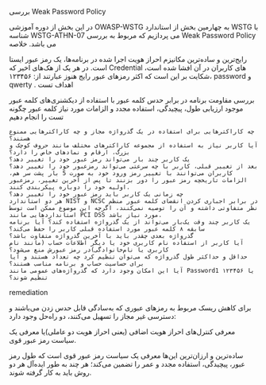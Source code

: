 بررسی Weak Password Policy

در این بخش از دوره آموزشی OWASP-WSTG به چهارمین بخش از استاندارد WSTG با شناسه WSTG-ATHN-07 می پردازیم که مربوط به بررسی Weak Password Policy می باشد.
خلاصه

رایج‌ترین و ساده‌ترین مکانیزم احراز هویت اجرا شده در برنامه‌ها، یک رمز عبور ایستا است. در هر یک از هک‌های اخیر که Credential های کاربران در آن افشا شده است، شکایت بر این است که اکثر رمزهای عبور رایج هنوز عبارتند از: ۱۲۳۴۵۶، password و qwerty .
اهداف تست

بررسی مقاومت برنامه در برابر حدس کلمه عبور با استفاده از دیکشنری‌های کلمه عبور موجود
ارزیابی طول، پیچیدگی، استفاده مجدد و الزامات مورد نیاز کلمه عبور
چگونه تست را انجام دهیم

    چه کاراکترهایی برای استفاده در یک گذرواژه مجاز و چه کاراکترهایی ممنوع هستند؟
    آیا کاربر نیاز به استفاده از مجموعه کاراکترهای مختلف مانند حروف کوچک و بزرگ، ارقام و نمادهای خاص را دارد؟
    یک کاربر چند بار می‌تواند رمز عبور خود را تغییر دهد؟
    بعد از تغییر قبلی، کاربر با چه سرعتی می‌تواند رمزعبور خود را تغییر دهد؟
    کاربران می‌توانند با تغییر رمز ورود خود به صورت 5 بار پشت سر هم، الزامات تاریخچه رمز عبور را دور بزنند تا پس از آخرین تغییر، رمزعبور اولیه خود را دوباره پیکربندی کنند.
    چه زمانی یک کاربر باید رمز عبور خود را تغییر دهد؟
    هر دو استاندارد NIST و NCSC در برابر اجباری کردن انقضای کلمه عبور منظم نظر متفاوتی داشته و آن را توصیه نمی‌کنند، اگرچه این موضوع ممکن است توسط استانداردهایی مانند PCI DSS مورد نیاز باشد.
    یک کاربر چند وقت یک‌بار می‌تواند از یک گذرواژه استفاده کند؟ آیا برنامه سابقه ۸ کلمه عبور مورد استفاده قبلی کاربر را حفظ می‌کند؟
    گذرواژه بعدی چقدر باید با آخرین گذرواژه متفاوت باشد؟
    آیا کاربر از استفاده نام کاربری خود یا دیگر اطلاعات حساب (‏مانند نام کاربری یا نام‌خانوادگی)‏در رمز عبورش منع می‌شود؟
    حداقل و حداکثر طول گذرواژه که می‌توان تنظیم کرد چه تعداد هستند و آیا برای حساسیت حساب و برنامه مناسب هستند؟
    آیا این امکان وجود دارد که گذرواژه‌های عمومی مانند Password1 یا ۱۲۳۴۵۶ تنظیم شوند؟

remediation

برای کاهش ریسک مربوط به رمزهای عبوری که به‌سادگی قابل حدس زدن می‌باشند و دسترسی غیر مجاز را تسهیل می‌کنند، دو راه‌حل وجود دارد:

معرفی کنترل‌های احراز هویت اضافی (‏یعنی احراز هویت دو عاملی)‏یا معرفی یک سیاست رمز عبور قوی.

ساده‌ترین و ارزان‌ترین این‌ها معرفی یک سیاست رمز عبور قوی است که طول رمز عبور، پیچیدگی، استفاده مجدد و عمر را تضمین می‌کند؛ هر چند به طور ایده‌آل هر دو روش باید به کار گرفته شوند.
